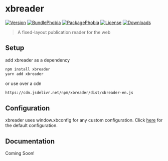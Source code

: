 # xbreader

[![Version](https://badgen.net/npm/v/xbreader)](https://www.npmjs.com/package/xbreader)
[![BundlePhobia](https://badgen.net/bundlephobia/minzip/xbreader)](https://bundlephobia.com/result?p=xbreader)
[![PackagePhobia](https://badgen.net/packagephobia/install/xbreader)](https://packagephobia.now.sh/result?p=xbreader)
[![License](https://badgen.net/npm/license/xbreader)](https://www.npmjs.com/package/xbreader)
[![Downloads](https://badgen.net/npm/dt/xbreader)](https://www.npmjs.com/package/xbreader)

> A fixed-layout publication reader for the web

## Setup

add xbreader as a dependency
```bash
npm install xbreader
yarn add xbreader
```

or use over a cdn
```bash
https://cdn.jsdelivr.net/npm/xbreader/dist/xbreader-en.js
```

## Configuration

xbreader uses window.xbconfig for any custom configuration. Click [here](https://github.com/chocolatkey/xbreader/blob/master/src/app/components/Reader.ts#L78) for the default configuration.

## Documentation

Coming Soon!
